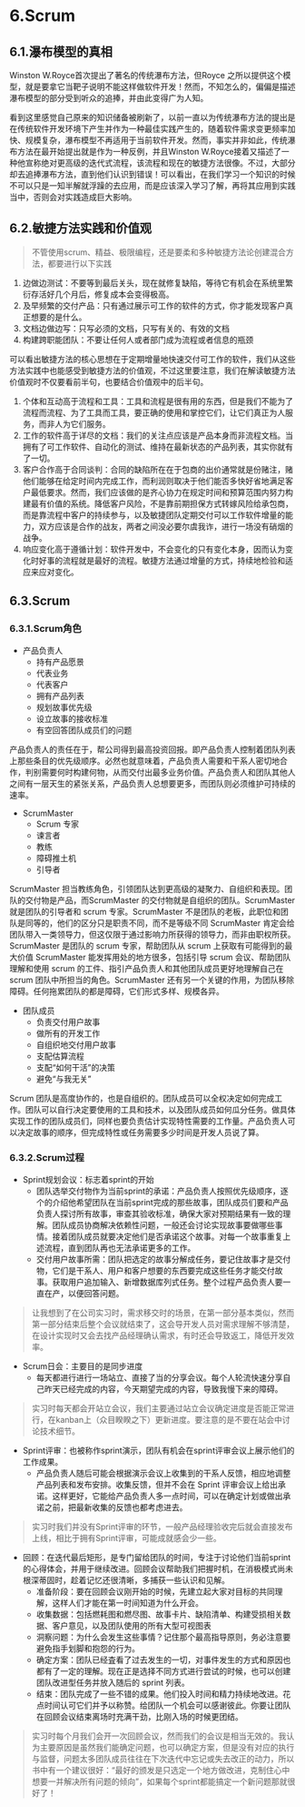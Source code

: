 # 6.Scrum

## 6.1.瀑布模型的真相

Winston W.Royce首次提出了著名的传统瀑布方法，但Royce 之所以提供这个模型，就是要拿它当靶子说明不能这样做软件开发！然而，不知怎么的，偏偏是描述瀑布模型的部分受到听众的追捧，并由此变得广为人知。

看到这里感觉自己原来的知识储备被刷新了，以前一直以为传统瀑布方法的提出是在传统软件开发环境下产生并作为一种最佳实践产生的，随着软件需求变更频率加快、规模复杂，瀑布模型不再适用于当前软件开发。然而，事实并非如此，传统瀑布方法在最开始提出就是作为一种反例，并且Winston W.Royce接着又描述了一种他宣称绝对更高级的迭代式流程，该流程和现在的敏捷方法很像。不过，大部分却去追捧瀑布方法，直到他们认识到错误！可以看出，在我们学习一个知识的时候不可以只是一知半解就浮躁的去应用，而是应该深入学习了解，再将其应用到实践当中，否则会对实践造成巨大影响。

## 6.2.敏捷方法实践和价值观

>不管使用scrum、精益、极限编程，还是要柔和多种敏捷方法论创建混合方法，都要进行以下实践

1. 边做边测试：不要等到最后关头，现在就修复缺陷，等待它有机会在系统里繁衍存活好几个月后，修复成本会变得极高。
2. 及早频繁的交付产品：只有通过展示可工作的软件的方式，你才能发现客户真正想要的是什么。
3. 文档边做边写：只写必须的文档，只写有关的、有效的文档
4. 构建跨职能团队：不要让任何人或者部门成为流程或者信息的瓶颈

可以看出敏捷方法的核心思想在于定期增量地快速交付可工作的软件，我们从这些方法实践中也能感受到敏捷方法的价值观，不过这里要注意，我们在解读敏捷方法价值观时不仅要看前半句，也要结合价值观中的后半句。

1. 个体和互动高于流程和工具：工具和流程是很有用的东西，但是我们不能为了流程而流程、为了工具而工具，要正确的使用和掌控它们，让它们真正为人服务，而非人为它们服务。
2. 工作的软件高于详尽的文档：我们的关注点应该是产品本身而非流程文档。当拥有了可工作软件、自动化的测试、维持在最新状态的产品列表，其实你就有了一切。
3. 客户合作高于合同谈判：合同的缺陷所在在于包商的出价通常就是份赌注，赌他们能够在给定时间内完成工作，而利润则取决于他们能否多快好省地满足客户最低要求。然而，我们应该做的是齐心协力在规定时间和预算范围内努力构建最有价值的系统。降低客户风险，不是靠前期担保方式转嫁风险给承包商，而是靠流程中客户的持续参与，以及敏捷团队定期交付可以工作软件增量的能力，双方应该是合作的战友，两者之间没必要尔虞我诈，进行一场没有硝烟的战争。
4. 响应变化高于遵循计划：软件开发中，不会变化的只有变化本身，因而认为变化时好事的流程就是最好的流程。敏捷方法通过增量的方式，持续地检验和适应来应对变化。

## 6.3.Scrum

### 6.3.1.Scrum角色

* 产品负责人
  * 持有产品愿景
  * 代表业务
  * 代表客户
  * 拥有产品列表
  * 规划故事优先级
  * 设立故事的接收标准
  * 有空回答团队成员们的问题

产品负责人的责任在于，帮公司得到最高投资回报。即产品负责人控制着团队列表上那些条目的优先级顺序。必然也就意味着，产品负责人需要和干系人密切地合作，判别需要何时构建何物，从而交付出最多业务价值。产品负责人和团队其他人之间有一层天生的紧张关系，产品负责人总想要更多，而团队则必须维护可持续的速率。

* ScrumMaster
  * Scrum 专家
  * 谏言者
  * 教练
  * 障碍推土机
  * 引导者

ScrumMaster 担当教练角色，引领团队达到更高级的凝聚力、自组织和表现。团队的交付物是产品，而ScrumMaster 的交付物就是自组织的团队。ScrumMaster 就是团队的引导者和 scrum 专家。ScrumMaster 不是团队的老板，此职位和团队是同等的，他们的区分只是职责不同，而不是等级不同 ScrumMaster 肯定会给团队带入一类领导力，但这仅限于通过影响力所获得的领导力，而非由职权所获。ScrumMaster 是团队的 scrum 专家，帮助团队从 scrum 上获取有可能得到的最大价值 ScrumMaster 能发挥用处的地方很多，包括引导 scrum 会议、帮助团队理解和使用 scrum 的工件、指引产品负责人和其他团队成员更好地理解自己在 scrum 团队中所担当的角色。ScrumMaster 还有另一个关键的作用，为团队移除障碍。任何拖累团队的都是障碍，它们形式多样、规模各异。

* 团队成员
  * 负责交付用户故事
  * 做所有的开发工作
  * 自组织地交付用户故事
  * 支配估算流程
  * 支配“如何干活”的决策
  * 避免“与我无关”

Scrum 团队是高度协作的，也是自组织的。团队成员可以全权决定如何完成工作。团队可以自行决定要使用的工具和技术，以及团队成员如何瓜分任务。做具体实现工作的团队成员们，同样也要负责估计实现特性需要的工作量。产品负责人可以决定故事的顺序，但完成特性或任务需要多少时间是开发人员说了算。


### 6.3.2.Scrum过程

* Sprint规划会议：标志着sprint的开始
  * 团队选举交付物作为当前sprint的承诺：产品负责人按照优先级顺序，逐个的介绍他希望团队在当前sprint完成的那些故事，团队成员们要和产品负责人探讨所有故事，审查其验收标准，确保大家对预期结果有一致的理解。团队成员协商解决依赖性问题，一般还会讨论实现故事要做哪些事情。接着团队成员就要决定他们是否承诺这个故事。对每一个故事重复上述流程，直到团队再也无法承诺更多的工作。
  * 交付用户故事所需：团队把选定的故事分解成任务，要记住故事才是交付物，它们是干系人、用户和客户想要的东西要完成这些任务才能交付故事。获取用户追加输入、新增数据库列式任务。整个过程产品负责人要一直在产，以便回答问题。

>让我想到了在公司实习时，需求移交时的场景，在第一部分基本类似，然而第一部分结束后整个会议就结束了，这会导开发人员对需求理解不够清楚，在设计实现时又会去找产品经理确认需求，有时还会导致返工，降低开发效率。

* Scrum日会：主要目的是同步进度
  * 每天都进行进行一场站立、直接了当的分享会议。每个人轮流快速分享自己昨天已经完成的内容，今天期望完成的内容，导致我慢下来的障碍。

>实习时每天都会开站立会议，我们主要通过站立会议确定进度是否能正常进行，在kanban上（众目睽睽之下）更新进度。要注意的是不要在站会中讨论技术细节。

* Sprint评审：也被称作sprint演示，团队有机会在sprint评审会议上展示他们的工作成果。
  * 产品负责人随后可能会根据演示会议上收集到的干系人反馈，相应地调整产品列表和发布安排。收集反馈，但并不会在 Sprint 评审会议上给出承诺。这样更好，它能给产品负责人多一点时间，可以在确定计划或做出承诺之前，把最新收集的反馈也都考虑进去。

>实习时我们并没有Sprint评审的环节，一般产品经理验收完后就会直接发布上线，相比于拥有Sprint评审，可能成就感会少一些。

* 回顾：在迭代最后矩形，是专门留给团队的时间，专注于讨论他们当前sprint的心得体会，并用于继续改进。回顾会议帮助我们把握时机，在消极模式尚未根深蒂固时，趁着记忆还很清晰，多捕获一些认识和见解。
  * 准备阶段：要在回顾会议刚开始的时候，先建立起大家对目标的共同理解，这样人们才能在第一时间知道为什么开会。
  * 收集数据：包括燃耗图和燃尽图、故事卡片、缺陷清单、构建受损相关数据、客户意见，以及团队使用的所有大型可视图表
  * 洞察问题：为什么会发生这些事情？记住那个最高指导原则，务必注意要避免指手划脚和抱怨的行为。
  * 确定方案：团队已经査看了过去发生的一切，对事件发生的方式和原因也都有了一定的理解。现在正是选择不同方式进行尝试的时候，也可以创建团队改进型任务并放入随后的 sprint 列表。
  * 结束：团队完成了一些不错的成果。他们投入时间和精力持续地改进。花点时间认可它们并予以称赞。给团队一个机会可以感谢彼此。你要让团队在回顾会议结束离场时充满干劲，比刚入场的时候更团结。

>实习时每个月我们会开一次回顾会议，然而我们的会议是相当无效的。我认为主要原因是虽然我们能确定问题，也可以确定方案，但是没有对应的执行与监督，问题太多团队成员往往在下次迭代中忘记或失去改正的动力，所以书中有一个建议很好：“最好的颁发是只选定一个地方做改进，克制住心中想要一并解决所有问题的倾向”，如果每个sprint都能搞定一个新问题那就很好了！ 